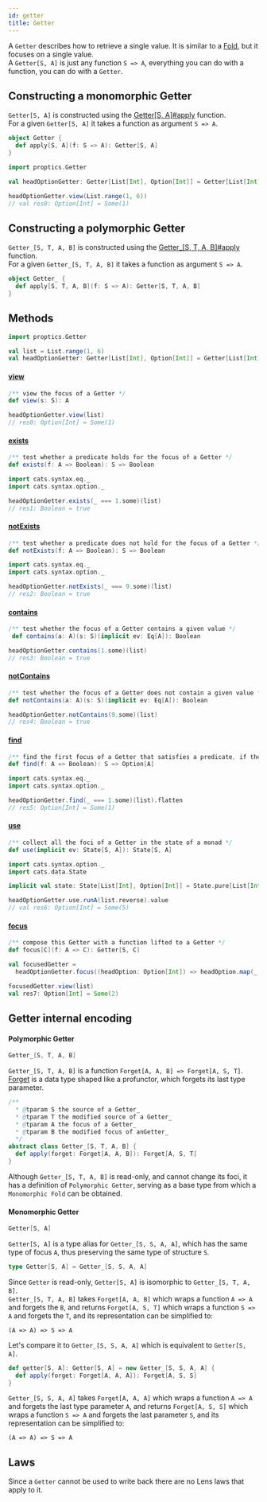 ```yaml
---
id: getter
title: Getter
---
```


A `Getter` describes how to retrieve a single value. It is similar to a [Fold](fold.md), but it
focuses on a single value.<br/> A `Getter[S, A]` is just any function `S => A`, everything you can do with a function, you can do with a `Getter`.

## Constructing a monomorphic Getter

`Getter[S, A]` is constructed using the <a href="../../api/proptics/Getter$">Getter[S, A]#apply</a> function.</br>
For a given `Getter[S, A]` it takes a function as argument `S => A`.


```scala
object Getter {
  def apply[S, A](f: S => A): Getter[S, A]
}
```

```scala
import proptics.Getter

val headOptionGetter: Getter[List[Int], Option[Int]] = Getter[List[Int]](_.headOption)

headOptionGetter.view(List.range(1, 6))
// val res0: Option[Int] = Some(1)
```

## Constructing a polymorphic Getter

`Getter_[S, T, A, B]` is constructed using the <a href="../../api/proptics/Getter_$">Getter_[S, T, A, B]#apply</a> function.</br>
For a given `Getter_[S, T, A, B]` it takes a function as argument `S => A`.

```scala
object Getter_ {
  def apply[S, T, A, B](f: S => A): Getter[S, T, A, B]
}
```

## Methods

```scala
import proptics.Getter

val list = List.range(1, 6)
val headOptionGetter: Getter[List[Int], Option[Int]] = Getter[List[Int]](_.headOption)
```

#### [view](../../api/proptics/Getter_.html#view(s:S):A)

```scala
/** view the focus of a Getter */
def view(s: S): A
```

```scala
headOptionGetter.view(list)
// res0: Option[Int] = Some(1)
```

#### [exists](../../api/proptics/Getter_.html#exists(f:A=>Boolean):S=>Boolean)

```scala
/** test whether a predicate holds for the focus of a Getter */
def exists(f: A => Boolean): S => Boolean
```

```scala
import cats.syntax.eq._
import cats.syntax.option._

headOptionGetter.exists(_ === 1.some)(list)
// res1: Boolean = true
```

#### [notExists](../../api/proptics/Getter_.html#notExists(f:A=>Boolean):S=>Boolean)

```scala
/** test whether a predicate does not hold for the focus of a Getter */
def notExists(f: A => Boolean): S => Boolean
```

```scala
import cats.syntax.eq._
import cats.syntax.option._

headOptionGetter.notExists(_ === 9.some)(list)
// res2: Boolean = true
```

#### [contains](../../api/proptics/Getter_.html#contains(a:A)(s:S)(implicitev:cats.Eq[A]):Boolean)

```scala
/** test whether the focus of a Getter contains a given value */
 def contains(a: A)(s: S)(implicit ev: Eq[A]): Boolean
```

```scala
headOptionGetter.contains(1.some)(list)
// res3: Boolean = true
```

#### [notContains](../../api/proptics/Getter_.html#notContains(a:A)(s:S)(implicitev:cats.Eq[A]):Boolean)

```scala
/** test whether the focus of a Getter does not contain a given value */ 
def notContains(a: A)(s: S)(implicit ev: Eq[A]): Boolean
```

```scala
headOptionGetter.notContains(9.some)(list)
// res4: Boolean = true
```

#### [find](../../api/proptics/Getter_.html#find(f:A=>Boolean):S=>Option[A])

```scala
/** find the first focus of a Getter that satisfies a predicate, if there is any */
def find(f: A => Boolean): S => Option[A]
```

```scala
import cats.syntax.eq._
import cats.syntax.option._

headOptionGetter.find(_ === 1.some)(list).flatten
// res5: Option[Int] = Some(1)
```

#### [use](../../api/proptics/Getter_.html#use(implicitev:cats.data.State[S,A]):cats.data.State[S,A])

```scala
/** collect all the foci of a Getter in the state of a monad */
def use(implicit ev: State[S, A]): State[S, A]
```

```scala
import cats.syntax.option._
import cats.data.State

implicit val state: State[List[Int], Option[Int]] = State.pure[List[Int], Option[Int]](0.some)

headOptionGetter.use.runA(list.reverse).value
// val res6: Option[Int] = Some(5)
```

#### [focus](../../api/proptics/Getter_.html#focus[C,D](f:A=>C):proptics.Getter_[S,T,C,D])

```scala
/** compose this Getter with a function lifted to a Getter */
def focus[C](f: A => C): Getter[S, C]
```

```scala
val focusedGetter = 
  headOptionGetter.focus((headOption: Option[Int]) => headOption.map(_ + 1))

focusedGetter.view(list)
val res7: Option[Int] = Some(2)
```


## Getter internal encoding

#### Polymorphic Getter

```scala
Getter_[S, T, A, B]
```

`Getter_[S, T, A, B]` is a function `Forget[A, A, B] => Forget[A, S, T]`. [Forget](../data-types/forget.md) is a data type shaped like a profunctor, which forgets its last type parameter.

```scala
/**
  * @tparam S the source of a Getter_
  * @tparam T the modified source of a Getter_
  * @tparam A the focus of a Getter_
  * @tparam B the modified focus of anGetter_
  */
abstract class Getter_[S, T, A, B] {
  def apply(forget: Forget[A, A, B]): Forget[A, S, T]
}
```

Although `Getter_[S, T, A, B]` is read-only, and cannot change its foci, it has a definition of `Polymorphic Getter`, serving as
a base type from which a `Monomorphic Fold` can be obtained.

#### Monomorphic Getter

```scala
Getter[S, A]
```

`Getter[S, A]` is a type alias for `Getter_[S, S, A, A]`, which has the same type of focus `A`, thus preserving the same type of structure `S`.

```scala
type Getter[S, A] = Getter_[S, S, A, A]
``` 

Since `Getter` is read-only, `Getter[S, A]` is isomorphic to `Getter_[S, T, A, B]`.</br>
`Getter_[S, T, A, B]` takes `Forget[A, A, B]` which wraps a function `A => A` and  forgets the `B`, and returns `Forget[A, S, T]`
which wraps a function `S => A` and forgets the `T`,  and its representation can be simplified to:

```
(A => A) => S => A
```

Let's compare it to `Getter_[S, S, A, A]` which is equivalent to `Getter[S, A]`.</br>

```scala
def getter[S, A]: Getter[S, A] = new Getter_[S, S, A, A] {
  def apply(forget: Forget[A, A, A]): Forget[A, S, S]
}
```

`Getter_[S, S, A, A]` takes `Forget[A, A, A]` which wraps a function `A => A` and  forgets the last type parameter `A`, and returns `Forget[A, S, S]` which wraps a function `S => A` and forgets the last parameter `S`,
and its representation can be simplified to:

```
(A => A) => S => A
```

## Laws

Since a `Getter` cannot be used to write back there are no Lens laws that apply to it.
